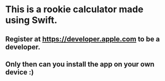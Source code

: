 # This is a rookie calculator made using Swift.

## Register at https://developer.apple.com to be a developer.

## Only then can you install the app on your own device :)
